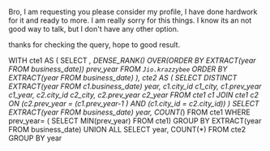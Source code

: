 
Bro, I am requesting you please consider my profile, I have done hardwork for it and ready to more. I am really sorry for this things.
I know its an not good way to talk, but I don't have any other option.

thanks for checking the query, hope to good result.

WITH
  cte1 AS (
  SELECT
    *,
    DENSE_RANK() OVER(ORDER BY EXTRACT(year FROM business_date)) prev_year
  FROM
    `Jio.krazzybee`
  ORDER BY
    EXTRACT(year
    FROM
      business_date) ),
  cte2 AS (
  SELECT
    DISTINCT EXTRACT(year
    FROM
      c1.business_date) year,
    c1.city_id c1_city,
    c1.prev_year c1_year,
    c2.city_id c2_city,
    c2.prev_year c2_year
  FROM
    cte1 c1
  JOIN
    cte1 c2
  ON
    (c2.prev_year = (c1.prev_year-1 )
      AND (c1.city_id = c2.city_id)) )
SELECT
  EXTRACT(year
  FROM
    business_date) year,
  COUNT(*)
FROM
  cte1
WHERE
  prev_year= (
  SELECT
    MIN(prev_year)
  FROM
    cte1)
GROUP BY
  EXTRACT(year
  FROM
    business_date)
UNION ALL
SELECT
  year,
  COUNT(*)
FROM
  cte2
GROUP BY
  year


